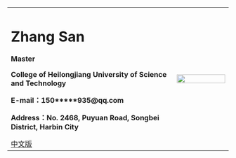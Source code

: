 <div>
<table border="0">
  <tr>
    <td>
      <h1>Zhang San</h1>
      <p><b>Master</b></p>
      <p><b>College of Heilongjiang University of Science and Technology</b></p>
      <p><b>E-mail：150*****935@qq.com</b></p>
      <p><b>Address：No. 2468, Puyuan Road, Songbei District, Harbin City</b></p>
      <a href="/index.html">中文版</a>
    </td>
    <td width="25%">
      <img src="/leipeng.jpg" width="100%">
    </td>
  </tr>
</table>
</div>
